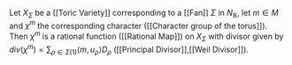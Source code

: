 Let $X_{\Sigma}$ be a [[Toric Variety]] corresponding to a [[Fan]] $\Sigma$ in $N_{\mathbb{R}}$, let $m\in M$ and $\chi^m$ the corresponding character ([[Character group of the torus]]).
Then $\chi^m$ is a rational function ([[Rational Map]]) on $X_{\Sigma}$ with divisor given by $div(\chi^m) = \sum_{\rho\in\Sigma(1)}\langle m,u_{\rho}\rangle D_{\rho}$ ([[Principal Divisor]],[[Weil Divisor]]).